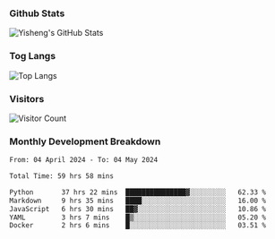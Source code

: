 ### Github Stats
![Yisheng's GitHub Stats](https://github-readme-stats-9qabuvhk1-gongyisheng.vercel.app/api?username=gongyisheng&count_private=true&show_icons=true)
### Tog Langs
![Top Langs](https://github-readme-stats-9qabuvhk1-gongyisheng.vercel.app/api/top-langs/?username=gongyisheng&layout=compact)
### Visitors
![Visitor Count](https://profile-counter.glitch.me/gongyisheng/count.svg)
### Monthly Development Breakdown
<!--START_SECTION:waka-->

```txt
From: 04 April 2024 - To: 04 May 2024

Total Time: 59 hrs 58 mins

Python       37 hrs 22 mins  ███████████████▓░░░░░░░░░   62.33 %
Markdown     9 hrs 35 mins   ████░░░░░░░░░░░░░░░░░░░░░   16.00 %
JavaScript   6 hrs 30 mins   ██▓░░░░░░░░░░░░░░░░░░░░░░   10.86 %
YAML         3 hrs 7 mins    █▒░░░░░░░░░░░░░░░░░░░░░░░   05.20 %
Docker       2 hrs 6 mins    █░░░░░░░░░░░░░░░░░░░░░░░░   03.51 %
```

<!--END_SECTION:waka-->
